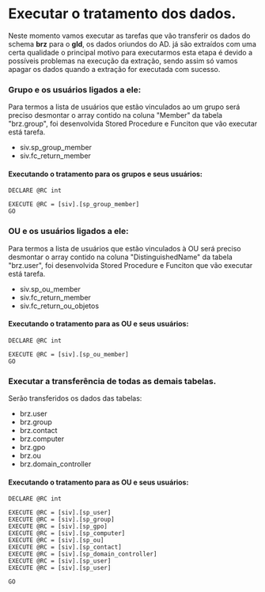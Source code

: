 # Executar o tratamento dos dados.
Neste momento vamos executar as tarefas que vão transferir os dados do schema <b>brz</b> para o <b>gld</b>, os dados oriundos do AD. já são extraídos com uma certa qualidade o principal motivo para executarmos esta etapa é devido a possíveis problemas na execução da extração, sendo assim só vamos apagar os dados quando a extração for executada com sucesso.

### Grupo e os usuários ligados a ele:
Para termos a lista de usuários que estão vinculados ao um grupo será preciso desmontar o array contido na coluna "Member" da tabela "brz.group", foi desenvolvida Stored Procedure e Funciton que vão executar está tarefa.

- siv.sp_group_member
- siv.fc_return_member

#### Executando o tratamento para os grupos e seus usuários:
```` 
DECLARE @RC int

EXECUTE @RC = [siv].[sp_group_member] 
GO
````

### OU e os usuários ligados a ele:
Para termos a lista de usuários que estão vinculados à OU será preciso desmontar o array contido na coluna "DistinguishedName" da tabela "brz.user", foi desenvolvida Stored Procedure e Funciton que vão executar está tarefa.

- siv.sp_ou_member
- siv.fc_return_member
- siv.fc_return_ou_objetos

#### Executando o tratamento para as OU e seus usuários:
```` 
DECLARE @RC int

EXECUTE @RC = [siv].[sp_ou_member]
GO
````

### Executar a transferência de todas as demais tabelas.
Serão  transferidos os dados das tabelas:
- brz.user
- brz.group
- brz.contact
- brz.computer
- brz.gpo
- brz.ou
- brz.domain_controller


#### Executando o tratamento para as OU e seus usuários:
```` 
DECLARE @RC int

EXECUTE @RC = [siv].[sp_user] 
EXECUTE @RC = [siv].[sp_group] 
EXECUTE @RC = [siv].[sp_gpo] 
EXECUTE @RC = [siv].[sp_computer] 
EXECUTE @RC = [siv].[sp_ou] 
EXECUTE @RC = [siv].[sp_contact] 
EXECUTE @RC = [siv].[sp_domain_controller] 
EXECUTE @RC = [siv].[sp_user] 
EXECUTE @RC = [siv].[sp_user] 

GO
````

